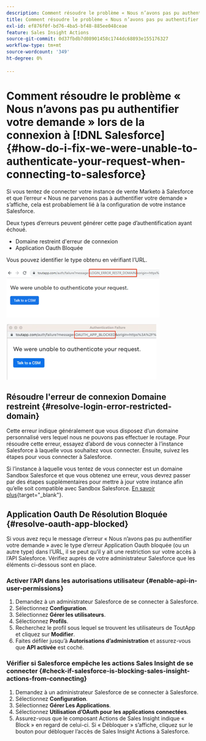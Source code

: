 ```yaml
---
description: Comment résoudre le problème « Nous n’avons pas pu authentifier votre demande » lors de la connexion à Salesforce - Documents Marketo - Documentation du produit
title: Comment résoudre le problème « Nous n’avons pas pu authentifier votre demande » lors de la connexion à Salesforce
exl-id: ef876f0f-bd76-4ba5-bf48-885ee048ceae
feature: Sales Insight Actions
source-git-commit: 0d37fbdb7d08901458c1744dc68893e155176327
workflow-type: tm+mt
source-wordcount: '349'
ht-degree: 0%

---
```


# Comment résoudre le problème « Nous n’avons pas pu authentifier votre demande » lors de la connexion à [!DNL Salesforce] {#how-do-i-fix-we-were-unable-to-authenticate-your-request-when-connecting-to-salesforce}

Si vous tentez de connecter votre instance de vente Marketo à Salesforce et que l’erreur « Nous ne parvenons pas à authentifier votre demande » s’affiche, cela est probablement lié à la configuration de votre instance Salesforce.

Deux types d’erreurs peuvent générer cette page d’authentification ayant échoué.

* Domaine restreint d&#39;erreur de connexion
* Application Oauth Bloquée

Vous pouvez identifier le type obtenu en vérifiant l’URL.

![](assets/how-do-i-fix-we-were-unable-to-authenticate-1.png)

![](assets/how-do-i-fix-we-were-unable-to-authenticate-2.png)

## Résoudre l&#39;erreur de connexion Domaine restreint {#resolve-login-error-restricted-domain}

Cette erreur indique généralement que vous disposez d’un domaine personnalisé vers lequel nous ne pouvons pas effectuer le routage. Pour résoudre cette erreur, essayez d’abord de vous connecter à l’instance Salesforce à laquelle vous souhaitez vous connecter. Ensuite, suivez les étapes pour vous connecter à Salesforce.

Si l’instance à laquelle vous tentez de vous connecter est un domaine Sandbox Salesforce et que vous obtenez une erreur, vous devrez passer par des étapes supplémentaires pour mettre à jour votre instance afin qu’elle soit compatible avec Sandbox Salesforce. [En savoir plus](/help/marketo/product-docs/marketo-sales-insight/actions/crm/salesforce-integration/set-up-a-sales-insight-actions-sandbox.md){target="_blank"}.

## Application Oauth De Résolution Bloquée {#resolve-oauth-app-blocked}

Si vous avez reçu le message d’erreur « Nous n’avons pas pu authentifier votre demande » avec le type d’erreur Application Oauth bloquée (ou un autre type) dans l’URL, il se peut qu’il y ait une restriction sur votre accès à l’API Salesforce. Vérifiez auprès de votre administrateur Salesforce que les éléments ci-dessous sont en place.

### Activer l’API dans les autorisations utilisateur {#enable-api-in-user-permissions}

1. Demandez à un administrateur Salesforce de se connecter à Salesforce.
1. Sélectionnez **Configuration**.
1. Sélectionnez **Gérer les utilisateurs**.
1. Sélectionnez **Profils**.
1. Recherchez le profil sous lequel se trouvent les utilisateurs de ToutApp et cliquez sur **Modifier**.
1. Faites défiler jusqu’à **Autorisations d’administration** et assurez-vous que **API activée** est coché.

### Vérifier si Salesforce empêche les actions Sales Insight de se connecter {#check-if-salesforce-is-blocking-sales-insight-actions-from-connecting}

1. Demandez à un administrateur Salesforce de se connecter à Salesforce.
1. Sélectionnez **Configuration**.
1. Sélectionnez **Gérer Les Applications**.
1. Sélectionnez **Utilisation d’OAuth pour les applications connectées**.
1. Assurez-vous que le composant Actions de Sales Insight indique « Block » en regard de celui-ci. Si « Débloquer » s’affiche, cliquez sur le bouton pour débloquer l’accès de Sales Insight Actions à Salesforce.
